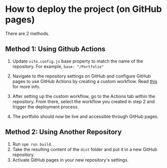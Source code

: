 # How to deploy the project (on GitHub pages)

There are 2 methods.

## Method 1: Using Github Actions

1. Update `vite.config.js` base property to match the name of the repository. For example, `base: "/Portfolio"`

2. Navigate to the repository settings on GitHub and configure GitHub pages to use GitHub Actions by creating a custom workflow. Read [this](https://vitejs.dev/guide/static-deploy#github-pages) for more info.

3. After setting up the custom workflow, go to the Actions tab within the repository. From there, select the workflow you created in step 2 and trigger the deployment process.

4. The portfolio should now be live and accessible through GitHub pages.

## Method 2: Using Another Repository

1. Run `npm run build`.
2. Take the resulting content of the `dist` folder and put it in a new GitHub repository.
3. Activate GitHub pages in your new repository's settings.
